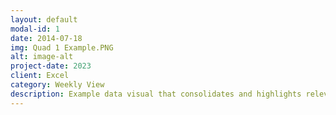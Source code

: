 ```yaml
---
layout: default
modal-id: 1
date: 2014-07-18
img: Quad 1 Example.PNG
alt: image-alt
project-date: 2023
client: Excel
category: Weekly View
description: Example data visual that consolidates and highlights relevant sales information on a weekly basis. Notable points include tracking current performance, points of comparison, and breaking down sales factors.
---
```

